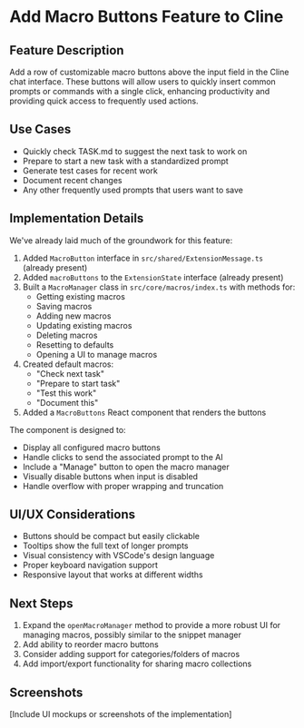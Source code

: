 # Add Macro Buttons Feature to Cline

## Feature Description

Add a row of customizable macro buttons above the input field in the Cline chat interface. These buttons will allow users to quickly insert common prompts or commands with a single click, enhancing productivity and providing quick access to frequently used actions.

## Use Cases

- Quickly check TASK.md to suggest the next task to work on
- Prepare to start a new task with a standardized prompt
- Generate test cases for recent work
- Document recent changes
- Any other frequently used prompts that users want to save

## Implementation Details

We've already laid much of the groundwork for this feature:

1. Added `MacroButton` interface in `src/shared/ExtensionMessage.ts` (already present)
2. Added `macroButtons` to the `ExtensionState` interface (already present)
3. Built a `MacroManager` class in `src/core/macros/index.ts` with methods for:
   - Getting existing macros
   - Saving macros
   - Adding new macros
   - Updating existing macros
   - Deleting macros
   - Resetting to defaults
   - Opening a UI to manage macros
4. Created default macros:
   - "Check next task"
   - "Prepare to start task"
   - "Test this work"
   - "Document this"
5. Added a `MacroButtons` React component that renders the buttons

The component is designed to:
- Display all configured macro buttons
- Handle clicks to send the associated prompt to the AI
- Include a "Manage" button to open the macro manager
- Visually disable buttons when input is disabled
- Handle overflow with proper wrapping and truncation

## UI/UX Considerations

- Buttons should be compact but easily clickable
- Tooltips show the full text of longer prompts
- Visual consistency with VSCode's design language
- Proper keyboard navigation support
- Responsive layout that works at different widths

## Next Steps

1. Expand the `openMacroManager` method to provide a more robust UI for managing macros, possibly similar to the snippet manager
2. Add ability to reorder macro buttons
3. Consider adding support for categories/folders of macros
4. Add import/export functionality for sharing macro collections

## Screenshots

[Include UI mockups or screenshots of the implementation]

